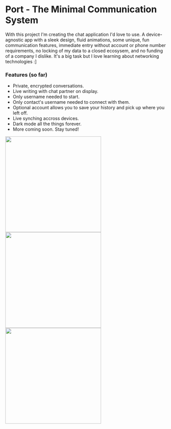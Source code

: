 <h1>Port - The Minimal Communication System</h1>
<p>
With this project I'm creating the chat application I'd love to use. A device-agnostic app with a sleek design, fluid animations, some unique, fun communication features, immediate entry without account or phone number requirements, no locking of my data to a closed ecosysem, and no funding of a company I dislike. It's a big task but I love learning about networking technologies :]
</p>
<h3>Features (so far)</h3>
<ul>
        <li>Private, encrypted conversations.</li>
        <li>Live writing with chat partner on display.</li>
        <li>Only username needed to start.</li>
        <li>Only contact's username needed to connect with them.</li>
        <li>Optional account allows you to save your history and pick up where you left off.</li>
        <li>Live synching accross devices.</li>
        <li>Dark mode all the things forever.</li>
        <li>More coming soon. Stay tuned!</li>
</ul>
<p float="left">
        <img height="300px" width="auto" src="https://lh3.googleusercontent.com/pw/ACtC-3dL3uKu0hniU_SbZoxe09kwoCC0c7t2gbZeHUFLgz_mZuanAHDT3La9Ha6RDlz0R5zyonORoPyxs7iGX6VYQA3Bp5wKsifeL9_4DpKFee7VFv31TSqZsqx0w1DRcAvQiD_46UsvryGNV2QcKXLFV_3lXA=w1380-h863-no?authuser=0" />
        <img height="300px" width="auto" src="https://lh3.googleusercontent.com/pw/ACtC-3da1ft-OxXtsyLQz0cJfc4aICCQkveb7y_pOds0VKwwq51KW-OVzBwcJYqXxhsrC6GeF-4ZrNtfhAclklwtviyPNcdImHVH81vUwcW2etByRZcylpZBtEBqzTWzbJdwNIp8Cwtou2sAC_RnIy9T4-dHfA=w450-h972-no?authuser=0" />
        <img height="300px" width="auto" src="https://lh3.googleusercontent.com/pw/ACtC-3dbjAReaOG5-EjW7pjWvCtXizt9cJ-wOtYct2lGPpz-O74YWcqPT7NvVue92r9Mx5cuHvdkumtpjbpWGGV_-up7fGL2e_9e0Zkg6hXk6Bzu5f530sMcPjmmpaWVDbNRxkVflunGXWCnopclGM8HI7hPMQ=w450-h972-no?authuser=0" />
</p>
